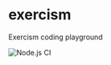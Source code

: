 # exercism
Exercism coding playground

![Node.js CI](https://github.com/henriqueluz/exercism/workflows/Node.js%20CI/badge.svg)
